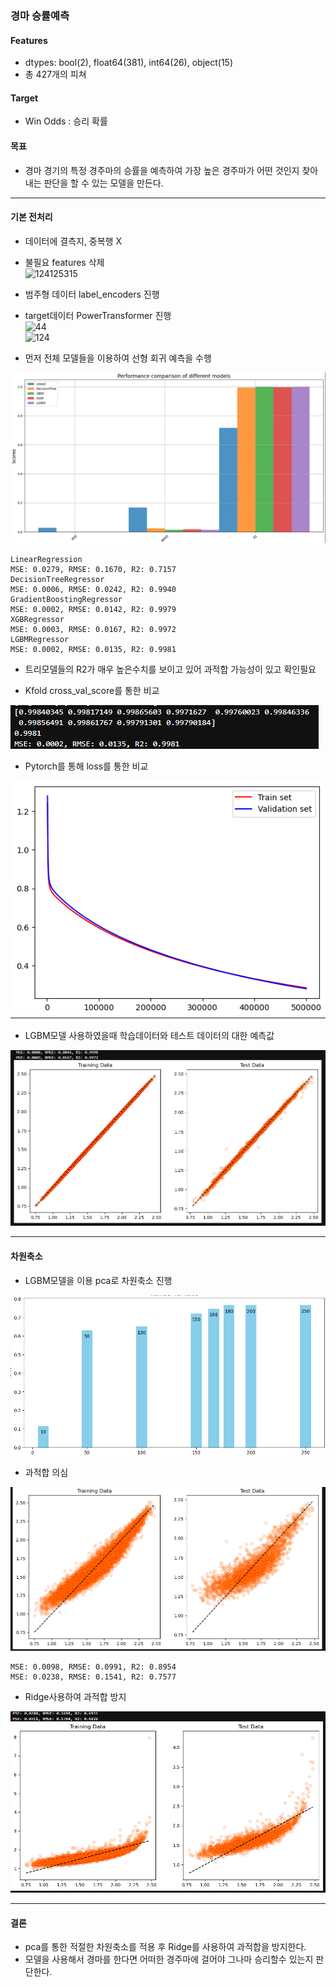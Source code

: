 ### 경마 승률예측

#### Features
         
 -  dtypes: bool(2), float64(381), int64(26), object(15)
 -  총 427개의 피쳐       

#### Target

 -  Win Odds : 승리 확률


#### 목표

 - 경마 경기의 특정 경주마의 승률을 예측하여 가장 높은 경주마가 어떤 것인지 찾아내는 판단을 할 수 있는 모델을 만든다.

---

#### 기본 전처리

- 데이터에 결측지, 중복행 X
- 불필요 features 삭제  
  ![124125315](https://github.com/GwanIkCho/machine_learning_project/assets/156397946/f5999194-bdb5-4bde-9e2c-e7ffed3374a1)  

- 범주형 데이터 label_encoders 진행  
- target데이터 PowerTransformer 진행  
![44](https://github.com/GwanIkCho/machine_learning_project/assets/156397946/6c7fe89e-43f4-420d-8a8b-2d352461505f)  
![124](https://github.com/GwanIkCho/machine_learning_project/assets/156397946/8f136e53-1d47-47b1-9ca2-5e8177da6724)  


- 먼저 전체 모델들을 이용하여 선형 회귀 예측을 수행
<img src='./image/img01.png'>

```
LinearRegression
MSE: 0.0279, RMSE: 0.1670, R2: 0.7157
DecisionTreeRegressor
MSE: 0.0006, RMSE: 0.0242, R2: 0.9940
GradientBoostingRegressor
MSE: 0.0002, RMSE: 0.0142, R2: 0.9979
XGBRegressor
MSE: 0.0003, RMSE: 0.0167, R2: 0.9972
LGBMRegressor
MSE: 0.0002, RMSE: 0.0135, R2: 0.9981

```

- 트리모델들의 R2가 매우 높은수치를 보이고 있어 과적합 가능성이 있고 확인필요

- Kfold cross_val_score를 통한 비교
<img src='./image/img02.png'>

-  Pytorch를 통해 loss를 통한 비교
<img src='./image/img03.png'>

-  LGBM모델 사용하였을때 학습데이터와 테스트 데이터의 대한 예측값
<img src='./image/img04.png'>

---

#### 차원축소

- LGBM모델을 이용 pca로 차원축소 진행
<img src='./image/img05.png'>

- 과적합 의심
<img src='./image/img06.png'>

```
MSE: 0.0098, RMSE: 0.0991, R2: 0.8954
MSE: 0.0238, RMSE: 0.1541, R2: 0.7577

```

- Ridge사용하여 과적합 방지
<img src='./image/img07.png'>


---

#### 결론

- pca를 통한 적절한 차원축소를 적용 후 Ridge를 사용하여 과적합을 방지한다.
- 모델을 사용해서 경마를 한다면 어떠한 경주마에 걸어야 그나마 승리할수 있는지 판단한다.
